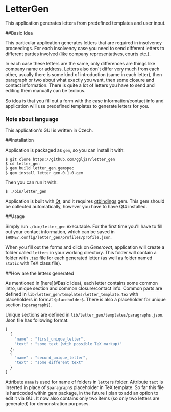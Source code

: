 # LetterGen

This application generates letters from predefined templates and user input.

##Basic Idea

This particular application generates letters that are required in insolvency proceedings. For each insolvency case you need to send different letters to different parties involved (like company representatives, courts etc.).

In each case these letters are the same, only differences are things like company name or address. Letters also don't differ very much from each other, usually there is some kind of introduction (same in each letter), then paragraph or two about what exactly you want, then some closure and contact information. There is quite a lot of letters you have to send and editing them manually can be tedious.

So idea is that you fill out a form with the case information/contact info and application will use predefined templates to generate letters for you.

### Note about language

This application's GUI is written in Czech.

##Installation

Application is packaged as ``gem``, so you can install it with:

```
$ git clone https://github.com/ggljzr/letter_gen
$ cd letter_gen
$ gem build letter_gen.gemspec
$ gem install letter_gen-0.1.0.gem
```

Then you can run it with:

```
$ ./bin/letter_gen
```

Application is built with [Qt](https://www.qt.io/https://www.qt.io/), and it requires [qtbindings](https://github.com/ryanmelt/qtbindings) gem. This gem should be collected automatically, however you have to have Qt4 installed.

##Usage

Simply run ``./bin/letter_gen`` executable. For the first time you'll have to fill out your contact information, which can be saved in ``$HOME/.config/letter_gen/profiles/profile.json``.

When you fill out the forms and click on *Generovat*, application will create a folder called ``letters`` in your working directory. This folder will contain a folder with ``.tex`` file for each generated letter (as well as folder named ``static`` with TeX class file).

##How are the letters generated

As mentioned in [here](#Basic Idea), each letter contains some common intro, unique section and common closure/contact info. Common parts are defined in ``lib/letter_gen/templates/letter_template.tex`` with placeholders in format ``$placeholder$``. There is also a placeholder for unique section (``$paragraph$``).

Unique sections are defined in ``lib/letter_gen/templates/paragraphs.json``. Json file has following format:

```javascript
[
  {
    "name" : "first_unique_letter",
    "text" : "some text (wtih possible TeX markup)"
  },
  {
    "name" : "second_unique_letter",
    "text" : "some different text"
  }
]
```

Attribute ``name`` is used for name of folders in ``letters`` folder. Attribute ``text`` is inserted in place of ``$paragraph$`` placeholder in  TeX template. So far this file is hardcoded within gem package, in the future I plan to add an option to edit it via GUI. It now also contains only two items (so only two letters are generated) for demonstration purposes.



